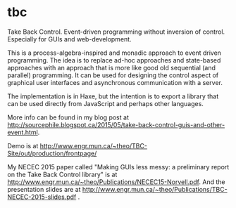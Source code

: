 # tbc
Take Back Control. Event-driven programming without inversion of control. Especially for GUIs and web-development.

This is a process-algebra-inspired and monadic approach to event driven programming. The idea is to replace ad-hoc approaches
and state-based approaches with an approach that is more like good old sequential (and parallel) programming. It can be used 
for designing the control aspect of graphical user interfaces and asynchronous communication with a server.

The implementation is in Haxe, but the intention is to export a library that can be used directly from JavaScript and perhaps
other languages.

More info can be found in my blog post at <http://sourcephile.blogspot.ca/2015/05/take-back-control-guis-and-other-event.html>.

Demo is at <http://www.engr.mun.ca/~theo/TBC-Site/out/production/frontpage/>

My NECEC 2015 paper called "Making GUIs less messy: a preliminary report on the Take Back Control library"
is at <http://www.engr.mun.ca/~theo/Publications/NECEC15-Norvell.pdf>.
And the presentation slides are at <http://www.engr.mun.ca/~theo/Publications/TBC-NECEC-2015-slides.pdf> .